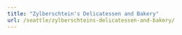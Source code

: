```yaml
---
title: "Zylberschtein's Delicatessen and Bakery"
url: /seattle/zylberschteins-delicatessen-and-bakery/
---
```

